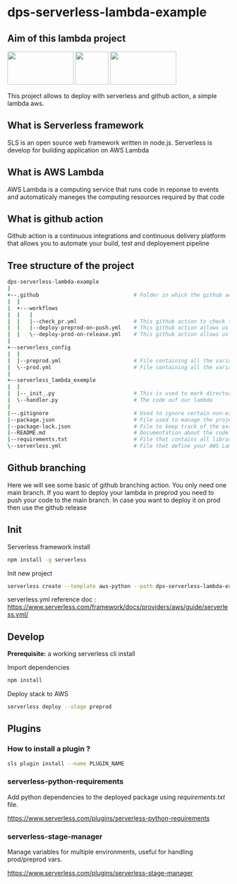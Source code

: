 # dps-serverless-lambda-example
## Aim of this lambda project
<img src="https://user-images.githubusercontent.com/59567008/159286760-a61731d0-32d4-4f61-ab30-882169693ff9.png" width="150" height="75" /> <img src="https://user-images.githubusercontent.com/59567008/159286689-3e098568-614d-44e6-b659-55438b314dc5.png" width="75" height="75" /> <img src="https://user-images.githubusercontent.com/59567008/159286614-93884de4-eb43-474d-9e65-285e8a9c4746.png" width="150" height="75" />

This project allows to deploy with serverless and github action, a simple lambda aws.

## What is Serverless framework
SLS is an open source web framework written in node.js. Serverless is develop for building application on AWS Lambda

## What is AWS Lambda 
AWS Lambda is a computing service that runs code in reponse to events and automaticaly maneges the computing resources required by that code    

## What is github action 
Github action is a continuous integrations and continuous delivery platform that allows you to automate your build, test and deployement pipeline

## Tree structure of the project
```sh
dps-serverless-lambda-example      
|
+--.github                              # Folder in which the github actions are stored
|  |
|  +---workflows                    
|  |   |
|  |   |--check_pr.yml                  # This github action to check the serverless.yml file on each pull request
|  |   |--deploy-preprod-on-push.yml    # This github action allows us to deploy our lambda on preprod using github push
|  |   \--deploy-prod-on-release.yml    # This github action allows us to deploy our lambda on prod using github release
|
+--serverless_config                
|  |
|  |--preprod.yml                       # File containing all the variables necessary for the deployment with serverless in preproduction
|  \--prod.yml                          # File containing all the variables necessary for the deployment with serverless in production
|   
+--serverless_lambda_exemple              
|  |
|  |--_init_.py                         # This is used to mark directories as pasckage in python
|  \--handler.py                        # The code ouf our lambda
|          
|--.gitignore                           # Used to ignore certain non-essential file types 
|--package.json                         # File used to manage the project dependencies like version etc..
|--package-lock.json                    # File to keep track of the exact version of every package
|--README.md                            # Documentation about the code
|--requirements.txt                     # File that contains all libraries and packages we need  
\--serverless.yml                       # File that define your AWS Lambda Functions, like events or aws infrastructure resources they require   
```

## Github branching
Here we will see some basic of github branching action. You only need one main branch. If you want to deploy your 
lambda in preprod you need to push your code to the main branch. In case you want to deploy it on prod then use 
the github release 

## Init
Serverless framework install
```sh
npm install -g serverless
```

Init new project
```sh
serverless create --template aws-python --path dps-serverless-lambda-example
```

serverless.yml reference doc : https://www.serverless.com/framework/docs/providers/aws/guide/serverless.yml/

## Develop
**Prerequisite:** a working serverless cli install

Import dependencies
```sh
npm install
```

Deploy stack to AWS
```sh
serverless deploy --stage preprod
```

## Plugins
### How to install a plugin ?
```sh
sls plugin install --name PLUGIN_NAME
```
### serverless-python-requirements
Add python dependencies to the deployed package using *requirements.txt* file.

https://www.serverless.com/plugins/serverless-python-requirements

### serverless-stage-manager
Manage variables for multiple environments, useful for handling prod/preprod vars.

https://www.serverless.com/plugins/serverless-stage-manager

## 

